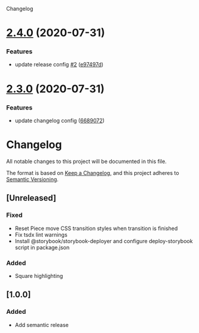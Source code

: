 Changelog

# [2.4.0](https://github.com/ildar-icoosoft/react-chessboard/compare/v2.3.0...v2.4.0) (2020-07-31)


### Features

* update release config [#2](https://github.com/ildar-icoosoft/react-chessboard/issues/2) ([e97497d](https://github.com/ildar-icoosoft/react-chessboard/commit/e97497d51c4e2e9354d0bb53ed863d7f18746af4))

# [2.3.0](https://github.com/ildar-icoosoft/react-chessboard/compare/v2.2.0...v2.3.0) (2020-07-31)


### Features

* update changelog config ([6689072](https://github.com/ildar-icoosoft/react-chessboard/commit/66890723b6b591f3c024a3982ddfc05d5e327c69))

# Changelog

All notable changes to this project will be documented in this file.

The format is based on [Keep a Changelog](https://keepachangelog.com/en/1.0.0/),
and this project adheres to [Semantic Versioning](https://semver.org/spec/v2.0.0.html).

## [Unreleased]

### Fixed

- Reset Piece move CSS transition styles when transition is finished
- Fix tsdx lint warnings
- Install @storybook/storybook-deployer and configure deploy-storybook script in package.json

### Added

- Square highlighting

## [1.0.0]

### Added

- Add semantic release

